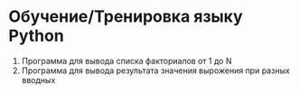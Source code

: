# Обучение/Тренировка языку Python

001. Программа для вывода списка факториалов от 1 до N
002. Программа для вывода результата значения вырожения при разных вводных